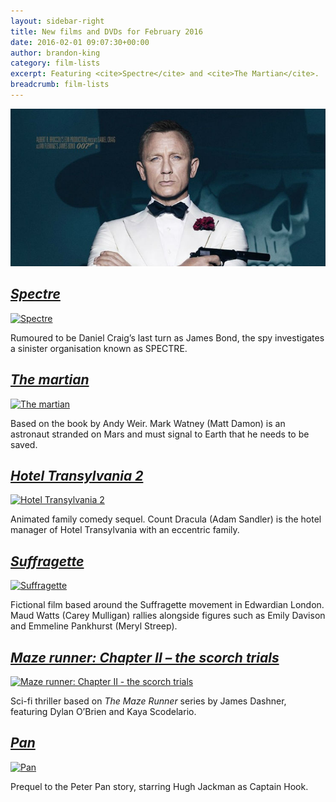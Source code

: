 ```yaml
---
layout: sidebar-right
title: New films and DVDs for February 2016
date: 2016-02-01 09:07:30+00:00
author: brandon-king
category: film-lists
excerpt: Featuring <cite>Spectre</cite> and <cite>The Martian</cite>.
breadcrumb: film-lists
---
```

![Spectre](/images/featured/featured-spectre.jpg)

## [<cite>Spectre</cite>](https://suffolk.spydus.co.uk/cgi-bin/spydus.exe/ENQ/OPAC/BIBENQ/17497330?QRY=CTIBIB%3C%20IRN(22903754)&QRYTEXT=Spectre%20%5Bvideorecording%5D)

[![Spectre](http://suffolklibraries.co.uk/wp-content/uploads/2016/01/spectre.jpg)](https://suffolk.spydus.co.uk/cgi-bin/spydus.exe/ENQ/OPAC/BIBENQ/17497330?QRY=CTIBIB%3C%20IRN(22903754)&QRYTEXT=Spectre%20%5Bvideorecording%5D)

Rumoured to be Daniel Craig&#8217;s last turn as James Bond, the spy investigates a sinister organisation known as SPECTRE.

## [<cite>The martian</cite>](https://suffolk.spydus.co.uk/cgi-bin/spydus.exe/ENQ/OPAC/BIBENQ/17498304?QRY=CTIBIB%3C%20IRN(57015761)&QRYTEXT=The%20martian%20%5Bvideorecording%5D)

[![The martian](http://suffolklibraries.co.uk/wp-content/uploads/2016/01/the-martian.jpg)](https://suffolk.spydus.co.uk/cgi-bin/spydus.exe/ENQ/OPAC/BIBENQ/17498304?QRY=CTIBIB%3C%20IRN(57015761)&QRYTEXT=The%20martian%20%5Bvideorecording%5D)

Based on the book by Andy Weir. Mark Watney (Matt Damon) is an astronaut stranded on Mars and must signal to Earth that he needs to be saved.

## [<cite>Hotel Transylvania 2</cite>](https://suffolk.spydus.co.uk/cgi-bin/spydus.exe/ENQ/OPAC/BIBENQ/17805830?QRY=CTIBIB%3C%20IRN(58480478)&QRYTEXT=Hotel%20Transylvania%202%20%5Bvideorecording%5D)

[![Hotel Transylvania 2](http://suffolklibraries.co.uk/wp-content/uploads/2016/01/hotel-transylvania-2.jpg)](https://suffolk.spydus.co.uk/cgi-bin/spydus.exe/ENQ/OPAC/BIBENQ/17805830?QRY=CTIBIB%3C%20IRN(58480478)&QRYTEXT=Hotel%20Transylvania%202%20%5Bvideorecording%5D)

Animated family comedy sequel. Count Dracula (Adam Sandler) is the hotel manager of Hotel Transylvania with an eccentric family.

## [<cite>Suffragette</cite>](https://suffolk.spydus.co.uk/cgi-bin/spydus.exe/ENQ/OPAC/BIBENQ/17499073?QRY=CTIBIB%3C%20IRN(42388059)&QRYTEXT=Suffragette%20%5Bvideorecording%5D)

[![Suffragette](http://suffolklibraries.co.uk/wp-content/uploads/2016/01/suffragette.jpg)](https://suffolk.spydus.co.uk/cgi-bin/spydus.exe/ENQ/OPAC/BIBENQ/17499073?QRY=CTIBIB%3C%20IRN(42388059)&QRYTEXT=Suffragette%20%5Bvideorecording%5D)

Fictional film based around the Suffragette movement in Edwardian London. Maud Watts (Carey Mulligan) rallies alongside figures such as Emily Davison and Emmeline Pankhurst (Meryl Streep).

## [<cite>Maze runner: Chapter II &#8211; the scorch trials</cite>](https://suffolk.spydus.co.uk/cgi-bin/spydus.exe/ENQ/OPAC/BIBENQ/17499922?QRY=CTIBIB%3C%20IRN(34300414)&QRYTEXT=Maze%20runner%3A%20Chapter%20II%20-%20the%20scorch%20trials%20%5Bvideorecording%5D)

[![Maze runner: Chapter II - the scorch trials](http://suffolklibraries.co.uk/wp-content/uploads/2016/01/maze-runner-scorch-trials.jpg)](https://suffolk.spydus.co.uk/cgi-bin/spydus.exe/ENQ/OPAC/BIBENQ/17499922?QRY=CTIBIB%3C%20IRN(34300414)&QRYTEXT=Maze%20runner%3A%20Chapter%20II%20-%20the%20scorch%20trials%20%5Bvideorecording%5D)

Sci-fi thriller based on <cite>The Maze Runner</cite> series by James Dashner, featuring Dylan O&#8217;Brien and Kaya Scodelario.

## [<cite>Pan</cite>](https://suffolk.spydus.co.uk/cgi-bin/spydus.exe/ENQ/OPAC/BIBENQ/17505010?QRY=CTIBIB%3C%20IRN(56735336)&QRYTEXT=Pan%20%5Bvideorecording%5D)

[![Pan](http://suffolklibraries.co.uk/wp-content/uploads/2016/01/pan.jpg)](https://suffolk.spydus.co.uk/cgi-bin/spydus.exe/ENQ/OPAC/BIBENQ/17505010?QRY=CTIBIB%3C%20IRN(56735336)&QRYTEXT=Pan%20%5Bvideorecording%5D)

Prequel to the Peter Pan story, starring Hugh Jackman as Captain Hook.
